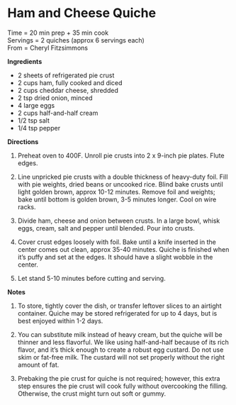 Ham and Cheese Quiche
=====
Time = 20 min prep + 35 min cook \
Servings = 2 quiches (approx 6 servings each) \
From = Cheryl Fitzsimmons

**Ingredients**

- 2 sheets of refrigerated pie crust
- 2 cups ham, fully cooked and diced
- 2 cups cheddar cheese, shredded
- 2 tsp dried onion, minced
- 4 large eggs
- 2 cups half-and-half cream
- 1/2 tsp salt
- 1/4 tsp pepper

**Directions**

1. Preheat oven to 400F. Unroll pie crusts into 2 x 9-inch pie plates. Flute edges.

2. Line unpricked pie crusts with a double thickness of heavy-duty foil. Fill with pie weights, dried beans or uncooked rice. Blind bake crusts until light golden brown, approx 10-12 minutes. Remove foil and weights; bake until bottom is golden brown, 3-5 minutes longer. Cool on wire racks.

3. Divide ham, cheese and onion between crusts. In a large bowl, whisk eggs, cream, salt and pepper until blended. Pour into crusts. 

4. Cover crust edges loosely with foil. Bake until a knife inserted in the center comes out clean, approx 35-40 minutes. Quiche is finished when it’s puffy and set at the edges. It should have a slight wobble in the center. 

5. Let stand 5-10 minutes before cutting and serving. 

**Notes**

1. To store, tightly cover the dish, or transfer leftover slices to an airtight container. Quiche may be stored refrigerated for up to 4 days, but is best enjoyed within 1-2 days. 

2. You can substitute milk instead of heavy cream, but the quiche will be thinner and less flavorful. We like using half-and-half because of its rich flavor, and it’s thick enough to create a robust egg custard. Do not use skim or fat-free milk. The custard will not set properly without the right amount of fat. 

3. Prebaking the pie crust for quiche is not required; however, this extra step ensures the pie crust will cook fully without overcooking the filling. Otherwise, the crust might turn out soft or gummy. 
